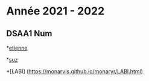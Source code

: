 # Année 2021 - 2022

## DSAA1 Num
*[etienne](https://monarvis.github.io/monaryr)

*[suz](https://monarvis.github.io/monaryr/suz.html)

*[LABI] (https://monarvis.github.io/monaryr/LABI.html)